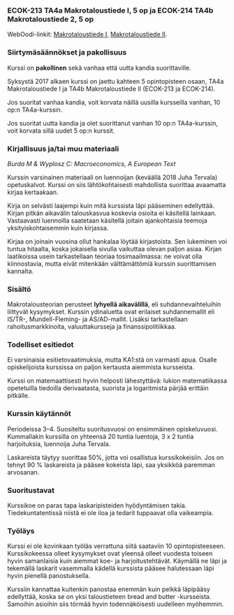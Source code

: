 ### ECOK-213 TA4a Makrotaloustiede I, 5 op ja ECOK-214 TA4b Makrotaloustiede 2, 5 op 

WebOodi-linkit: [Makrotaloustiede I](https://weboodi.helsinki.fi/hy/opintjakstied.jsp?OpinKohd=118158379), [Makrotaloustiede II](https://weboodi.helsinki.fi/hy/opintjakstied.jsp?OpinKohd=119330075).

### Siirtymäsäännökset ja pakollisuus

Kurssi on **pakollinen** sekä vanhaa että uutta kandia suorittaville.

Syksystä 2017 alkaen kurssi on jaettu kahteen 5 opintopisteen osaan, TA4a Makrotaloustiede I ja TA4b Makrotaloustiede II (ECOK-213 ja ECOK-214).

Jos suoritat vanhaa kandia, voit korvata näillä uusilla kursseilla vanhan, 10 op:n TA4a-kurssin.

Jos suoritat uutta kandia ja olet suorittanut vanhan 10 op:n TA4a-kurssin, voit korvata sillä uudet 5 op:n kurssit.

### Kirjallisuus ja/tai muu materiaali
_Burda M & Wyplosz C: Macroeconomics, A European Text_

Kurssin varsinainen materiaali on luennoijan (keväällä 2018 Juha Tervala) opetuskalvot. Kurssi on siis lähtökohtaisesti mahdollista suorittaa avaamatta kirjaa kertaakaan.

Kirja on selvästi laajempi kuin mitä kurssista läpi pääseminen edellyttää. Kirjan pitkän aikavälin talouskasvua koskevia osioita ei käsitellä lainkaan. Vastaavasti luennoilla saatetaan käsitellä joitain ajankohtaisia teemoja yksityiskohtaisemmin kuin kirjassa.

Kirjaa on joinain vuosina ollut hankalaa löytää kirjastoista. Sen lukeminen voi tuntua hitaalta, koska jokaisella sivulla vaikuttaa olevan paljon asiaa. Kirjan laatikoissa usein tarkastellaan teoriaa tosimaailmassa: ne voivat olla kiinnostavia, mutta eivät mitenkään välttämättömiä kurssin suorittamisen kannalta.

### Sisältö
Makrotalousteorian perusteet **lyhyellä aikavälillä**, eli suhdannevaihteluihin liittyvät kysymykset. Kurssin ydinaluetta ovat erilaiset suhdannemallit eli IS/TR-, Mundell-Fleming- ja AS/AD-mallit. Lisäksi tarkastellaan rahoitusmarkkinoita, valuuttakursseja ja finanssipolitiikkaa.

### Todelliset esitiedot

Ei varsinaisia esitietovaatimuksia, mutta KA1:stä on varmasti apua. Osalle opiskelijoista kurssissa on paljon kertausta aiemmista kursseista.

Kurssi on matemaattisesti hyvin helposti lähestyttävä: lukion matematiikassa opetetuilla tiedoilla derivaatasta, suorista ja logaritmista pärjää erittäin pitkälle.

### Kurssin käytännöt

Periodeissa 3–4. Suositeltu suoritusvuosi on ensimmäinen opiskeluvuosi. Kummallakin kurssilla on yhteensä 20 tuntia luentoja, 3 x 2 tuntia harjoituksia, luennoija Juha Tervala.

Laskareista täytyy suorittaa 50%, jotta voi osallistua kurssikokeisiin. Jos on tehnyt 90 % laskareista ja pääsee kokeista läpi, saa yksikköä paremman arvosanan.

### Suoritustavat

Kurssikoe on paras tapa laskaripisteiden hyödyntämisen takia. Tiedekuntatentissä niistä ei ole iloa ja tedarit tuppaavat olla vaikeampia.

### Työläys

Kurssi ei ole kovinkaan työläs verrattuna siitä saataviin 10 opintopisteeseen. Kurssikokeessa olleet kysymykset ovat yleensä olleet vuodesta toiseen hyvin samanlaisia kuin aiemmat koe- ja harjoitustehtävät. Käymällä ne läpi ja tekemällä laskarit vasemmalla kädellä kurssista pääsee halutessaan läpi hyvin pienellä panostuksella.

Kurssiin kannattaa kuitenkin panostaa enemmän kuin pelkkä läpipääsy edellyttää, koska se on yksi taloustieteen bread and butter -kursseista. Samoihin asioihin siis törmää hyvin todennäköisesti uudelleen myöhemmin. 